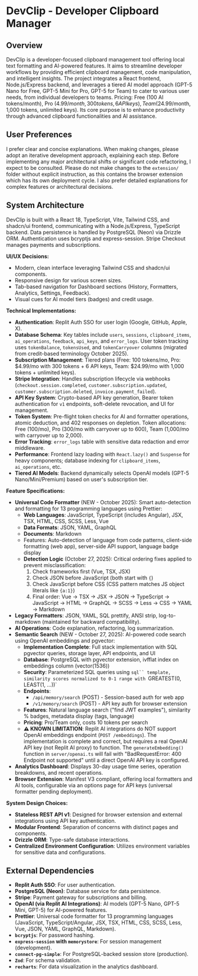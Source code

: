 # DevClip - Developer Clipboard Manager

## Overview
DevClip is a developer-focused clipboard management tool offering local text formatting and AI-powered features. It aims to streamline developer workflows by providing efficient clipboard management, code manipulation, and intelligent insights. The project integrates a React frontend, Node.js/Express backend, and leverages a tiered AI model approach (GPT-5 Nano for Free, GPT-5 Mini for Pro, GPT-5 for Team) to cater to various user needs, from individual developers to teams. Pricing: Free (100 AI tokens/month), Pro ($4.99/month, 300 tokens, 6 API keys), Team ($24.99/month, 1,000 tokens, unlimited keys). Its core purpose is to enhance productivity through advanced clipboard functionalities and AI assistance.

## User Preferences
I prefer clear and concise explanations. When making changes, please adopt an iterative development approach, explaining each step. Before implementing any major architectural shifts or significant code refactoring, I expect to be consulted. Please do not make changes to the `extension/` folder without explicit instruction, as this contains the browser extension which has its own deployment cycle. I also prefer detailed explanations for complex features or architectural decisions.

## System Architecture
DevClip is built with a React 18, TypeScript, Vite, Tailwind CSS, and shadcn/ui frontend, communicating with a Node.js/Express, TypeScript backend. Data persistence is handled by PostgreSQL (Neon) via Drizzle ORM. Authentication uses bcryptjs and express-session. Stripe Checkout manages payments and subscriptions.

**UI/UX Decisions:**
- Modern, clean interface leveraging Tailwind CSS and shadcn/ui components.
- Responsive design for various screen sizes.
- Tab-based navigation for Dashboard sections (History, Formatters, Analytics, Settings, Feedback).
- Visual cues for AI model tiers (badges) and credit usage.

**Technical Implementations:**
- **Authentication**: Replit Auth SSO for user login (Google, GitHub, Apple, X).
- **Database Schema**: Key tables include `users`, `sessions`, `clipboard_items`, `ai_operations`, `feedback`, `api_keys`, and `error_logs`. User token tracking uses `tokenBalance`, `tokensUsed`, and `tokenCarryover` columns (migrated from credit-based terminology October 2025).
- **Subscription Management**: Tiered plans (Free: 100 tokens/mo, Pro: $4.99/mo with 300 tokens + 6 API keys, Team: $24.99/mo with 1,000 tokens + unlimited keys).
- **Stripe Integration**: Handles subscription lifecycle via webhooks (`checkout.session.completed`, `customer.subscription.updated`, `customer.subscription.deleted`, `invoice.payment_failed`).
- **API Key System**: Crypto-based API key generation, Bearer token authentication for `v1` endpoints, soft-delete revocation, and UI for management.
- **Token System**: Pre-flight token checks for AI and formatter operations, atomic deduction, and 402 responses on depletion. Token allocations: Free (100/mo), Pro (300/mo with carryover up to 600), Team (1,000/mo with carryover up to 2,000).
- **Error Tracking**: `error_logs` table with sensitive data redaction and error middleware.
- **Performance**: Frontend lazy loading with `React.lazy()` and `Suspense` for heavy components; database indexing for `clipboard_items`, `ai_operations`, etc.
- **Tiered AI Models**: Backend dynamically selects OpenAI models (GPT-5 Nano/Mini/Premium) based on user's subscription tier.

**Feature Specifications:**
- **Universal Code Formatter** (NEW - October 2025): Smart auto-detection and formatting for 13 programming languages using Prettier:
  - **Web Languages**: JavaScript, TypeScript (includes Angular), JSX, TSX, HTML, CSS, SCSS, Less, Vue
  - **Data Formats**: JSON, YAML, GraphQL
  - **Documents**: Markdown
  - Features: Auto-detection of language from code patterns, client-side formatting (web app), server-side API support, language badge display
  - **Detection Logic** (October 27, 2025): Critical ordering fixes applied to prevent misclassification:
    1. Check frameworks first (Vue, TSX, JSX)
    2. Check JSON before JavaScript (both start with `{`)
    3. Check JavaScript before CSS (CSS pattern matches JS object literals like `{a:1}`)
    4. Final order: Vue → TSX → JSX → JSON → TypeScript → JavaScript → HTML → GraphQL → SCSS → Less → CSS → YAML → Markdown
- **Legacy Formatters**: JSON, YAML, SQL prettify, ANSI strip, log-to-markdown (maintained for backward compatibility).
- **AI Operations**: Code explanation, refactoring, log summarization.
- **Semantic Search** (NEW - October 27, 2025): AI-powered code search using OpenAI embeddings and pgvector:
  - **Implementation Complete**: Full stack implementation with SQL pgvector queries, storage layer, API endpoints, and UI
  - **Database**: PostgreSQL with pgvector extension, ivfflat index on embeddings column (vector(1536))
  - **Security**: Parameterized SQL queries using `sql`` template, similarity scores normalized to 0-1 range with `GREATEST(0, LEAST(1, ...))`
  - **Endpoints**: 
    - `/api/memory/search` (POST) - Session-based auth for web app
    - `/v1/memory/search` (POST) - API key auth for browser extension
  - **Features**: Natural language search ("find JWT examples"), similarity % badges, metadata display (tags, language)
  - **Pricing**: Pro/Team only, costs 10 tokens per search
  - **⚠️ KNOWN LIMITATION**: Replit AI integrations do NOT support OpenAI embeddings endpoint (`POST /embeddings`). The implementation is complete and correct, but requires a real OpenAI API key (not Replit AI proxy) to function. The `generateEmbedding()` function in `server/openai.ts` will fail with "BadRequestError: 400 Endpoint not supported" until a direct OpenAI API key is configured.
- **Analytics Dashboard**: Displays 30-day usage time series, operation breakdowns, and recent operations.
- **Browser Extension**: Manifest V3 compliant, offering local formatters and AI tools, configurable via an options page for API keys (universal formatter pending deployment).

**System Design Choices:**
- **Stateless REST API v1**: Designed for browser extension and external integrations using API key authentication.
- **Modular Frontend**: Separation of concerns with distinct pages and components.
- **Drizzle ORM**: Type-safe database interactions.
- **Centralized Environment Configuration**: Utilizes environment variables for sensitive data and configurations.

## External Dependencies
- **Replit Auth SSO**: For user authentication.
- **PostgreSQL (Neon)**: Database service for data persistence.
- **Stripe**: Payment gateway for subscriptions and billing.
- **OpenAI (via Replit AI Integrations)**: AI models (GPT-5 Nano, GPT-5 Mini, GPT-5) for AI-powered features.
- **Prettier**: Universal code formatter for 13 programming languages (JavaScript, TypeScript/Angular, JSX, TSX, HTML, CSS, SCSS, Less, Vue, JSON, YAML, GraphQL, Markdown).
- **`bcryptjs`**: For password hashing.
- **`express-session` with `memorystore`**: For session management (development).
- **`connect-pg-simple`**: For PostgreSQL-backed session store (production).
- **`Zod`**: For schema validation.
- **`recharts`**: For data visualization in the analytics dashboard.